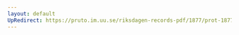 ```yaml
---
layout: default
UpRedirect: https://pruto.im.uu.se/riksdagen-records-pdf/1877/prot-1877--fk--029/prot-1877--fk--029_020.pdf
---
```

